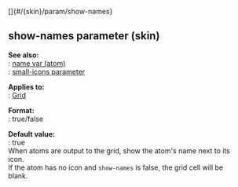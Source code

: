 []{#/{skin}/param/show-names}    
## show-names parameter (skin)    
**See also:**    
:   [name var (atom)](/ref/atom/var/name)    
:   [small-icons parameter](/ref/%7Bskin%7D/param/small-icons)    
<!-- -->    
**Applies to:**    
:   [Grid](/ref/%7Bskin%7D/control/grid)    
<!-- -->    
**Format:**    
:   true/false    
<!-- -->    
**Default value:**    
:   true    
When atoms are output to the grid, show the atom\'s name next to its    
icon.    
If the atom has no icon and `show-names` is false, the grid cell will be    
blank.  